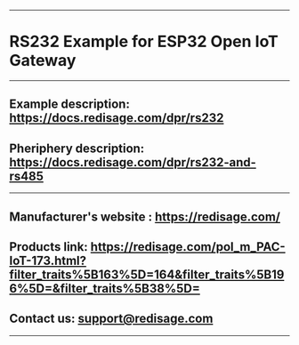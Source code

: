 ***
# RS232 Example for ESP32 Open IoT Gateway
***

## Example description: https://docs.redisage.com/dpr/rs232

## Pheriphery description: https://docs.redisage.com/dpr/rs232-and-rs485

***

## Manufacturer's website : https://redisage.com/

## Products link: https://redisage.com/pol_m_PAC-IoT-173.html?filter_traits%5B163%5D=164&filter_traits%5B196%5D=&filter_traits%5B38%5D=

## Contact us: support@redisage.com

***